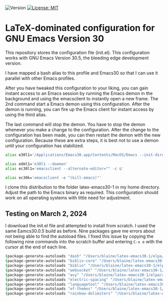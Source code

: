 ![Version](https://img.shields.io/static/v1?label=latexemacs30&message=0.1&color=brightcolor)
[![License: MIT](https://img.shields.io/badge/License-MIT-blue.svg)](https://opensource.org/licenses/MIT)


# LaTeX-dominated configuration for GNU Emacs Version 30

This repository stores the configuration file (init.el).
This configuration works with GNU Emacs Version 30.5, the bleeding edge development version.

I have mapped a bash alias to this profile and Emacs30 so that I can use it parallel with other Emacs profiles.

After you have tweaked this configuration to your liking, you can gain instant access to an Emacs session by running the Emacs demon in the background and using the emacsclient to instantly open a new frame.
The 2nd command start a Emacs demon using this configuration.
After the demon is running, you can fire up the Emacs client for instant access by using the third alias.

The last command will stop the demon.
You have to stop the demon whenever you make a change to the configuration.
After the change to the configuration has been made, you can then restart the demon with the new configuration.
Because these are extra steps, it is best not to use a demon until your configuration has stabilized.

```bash
alias e30l1='/Applications/Emacs30.app/Contents/MacOS/Emacs --init-directory ~/latex-emacs30-1 --debug-init'

alias edml1='e30l1 --daemon'
alias ec30l1='emacsclient --alternate-editor="" -c &'

alias ec30k='emacsclient -e "(kill-emacs)"'
```

I clone this distribution to the folder latex-emacs30-1 in my home directory.
Adjust the path to the Emacs binary as required.
This configuration should work on all operating systems with little need for adjustment.

## Testing on March 2, 2024

I download the init.el file and attempted to install from scratch.
I used the same Eamcs30.0.5 build as before.
Nine packages gave me errors about not being able to find the autoload files.
I fixed this issue by copying the following nine commands into the scratch buffer and entering `C-x e` with the cursor at the end of each line.

```bash
(package-generate-autoloads "dash" "/Users/blaine/latex-emacs30-1/elpa/dash-20240103.1301/")
(package-generate-autoloads "biblio-core" "/Users/blaine/latex-emacs30-1/elpa/biblio-core-20230202.1721/")
(package-generate-autoloads "biblio" "/Users/blaine/latex-emacs30-1/elpa/biblio-20230202.1721/")
(package-generate-autoloads "websocket" "/Users/blaine/latex-emacs30-1/elpa/websocket-20230809.305/")
(package-generate-autoloads "avy" "/Users/blaine/latex-emacs30-1/elpa/avy-20230420.404/")
(package-generate-autoloads "electric-spacing" "/Users/blaine/latex-emacs30-1/elpa/electric-spacing-20220220.1540/")
(package-generate-autoloads "languagetool" "/Users/blaine/latex-emacs30-1/elpa/languagetool-20230325.507/")
(package-generate-autoloads "ef-themes" "/Users/blaine/latex-emacs30-1/elpa/ef-themes-1.5.1/")
(package-generate-autoloads "rainbow-delimiters" "/Users/blaine/latex-emacs30-1/elpa/rainbow-delimiters-20210515.1254/")
```
